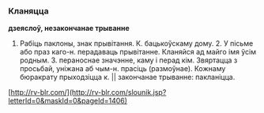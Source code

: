 ### Кланяцца
**дзеяслоў, незакончанае трыванне**

1. Рабіць паклоны, знак прывітання. К. бацькоўскаму дому. 2. У пісьме або праз каго-н. перадаваць прывітанне. Кланяйся ад майго імя ўсім родным. 3. пераноснае значэнне, каму і перад кім. Звяртацца з просьбай, уніжана аб чым-н. прасіць (размоўнае). Кожнаму бюракрату прыходзіцца к. || закончанае трыванне: пакланіцца.

<a rel="author">[http://rv-blr.com/](http://rv-blr.com/slounik.jsp?letterId=0&maskId=0&pageId=1406)</a>
